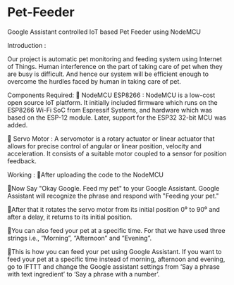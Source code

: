 # Pet-Feeder
Google Assistant controlled IoT based Pet Feeder using NodeMCU 

Introduction :

Our project is automatic pet monitoring and feeding system using Internet of Things. Human interference on the part of taking care of pet when they are busy is difficult. And hence our system will be efficient enough to overcome the hurdles faced by human in taking care of pet.

Components Required:
	NodeMCU ESP8266 : 
NodeMCU is a low-cost open source IoT platform. It initially included firmware which runs on the ESP8266 Wi-Fi SoC from Espressif Systems, and hardware which was based on the ESP-12 module. Later, support for the ESP32 32-bit MCU was added.

	Servo Motor : 
A servomotor is a rotary actuator or linear actuator that allows for precise control of angular or linear position, velocity and acceleration. It consists of a suitable motor coupled to a sensor for position feedback.

Working :
After uploading the code to the NodeMCU

Now Say "Okay Google. Feed my pet" to your Google Assistant. Google Assistant will  recognize the phrase and respond with "Feeding your pet."

After that it rotates the servo motor from its initial position 0⁰ to 90⁰ and after a delay, it returns to its initial position.

You can also feed your pet at a specific time. For that we have used three strings i.e., “Morning”, “Afternoon” and “Evening”. 

This is how you can feed your pet using Google Assistant. If you want to feed your pet at a specific time instead of morning, afternoon and evening, go to IFTTT and change the Google assistant settings from ‘Say a phrase with text ingredient’ to ‘Say a phrase with a number’.
